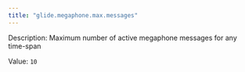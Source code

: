 ```yaml
---
title: "glide.megaphone.max.messages"
---
```


Description: Maximum number of active megaphone messages for any time-span

Value: `10`